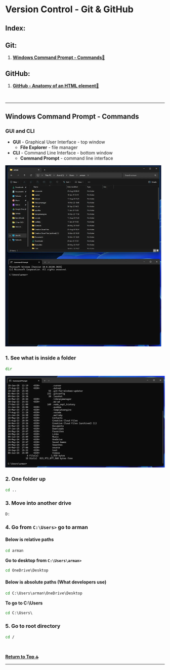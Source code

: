 # Version Control - Git & GitHub

## Index:

## Git:

1. **[Windows Command Prompt - Commands🔻](#windows-command-prompt---commands)**

## GitHub:

1. **[GitHub - Anatomy of an HTML element🔻](#anatomy-of-an-html-element)**



<br />

---

## Windows Command Prompt - Commands

### GUI and CLI

- **GUI** - Graphical User Interface - top window
  - **File Explorer** - file manager
- **CLI** - Command Line Interface - bottom window
  - **Command Prompt** - command line interface

![GUI and CLI](../assets/gui-and-cli.webp)  

### 1. See what is inside a folder

```cmd
dir
```    

![dir](../assets/dir.webp) 

### 2. One folder up

```cmd
cd ..
```   

### 3. Move into another drive

```cmd
D:
```   

### 4. Go from `C:\Users>` go to arman

#### Below is relative paths

```cmd
cd arman
``` 

**Go to desktop from `C:\Users\arman>`**

```cmd
cd OneDrive\Desktop
``` 

#### Below is absolute paths (What developers use)

```cmd
cd C:\Users\arman\OneDrive\Desktop
``` 

**To go to C:\Users**

```cmd
cd C:\Users\
``` 

### 5. Go to root directory

```cmd
cd /
``` 

<br />

**[Return to Top 🔝](#version-control---git--github)**

---